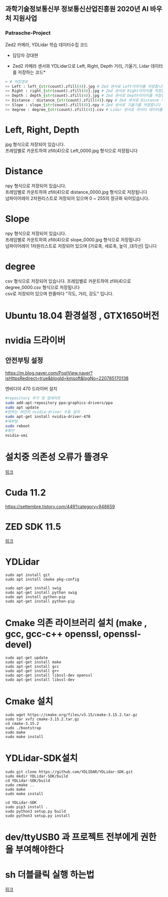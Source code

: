 ## 과학기술정보통신부 정보통신산업진흥원 2020년 AI 바우처 지원사업
### Patrasche-Project 
Zed2 카메라, YDLidar 학습 데이터수집 코드
- 담당자 강대현  

* Zed2 카메라 센서와 YDLidar으로 Left, Right, Depth  거리, 기울기, Lidar 데이터를 저장하는 코드*  
```python
> # 저장경로
>> Left : left_{str(count).zfill(4)}.jpg # Zed 센서로 Left이미지를 저장합니다
>> Right : right_{str(count).zfill(4)}.jpg # Zed 센서로 Right이미지를 저장합니다
>> Depth : depth_{str(count).zfill(4)}.jpg # Zed 센서로 Depth이미지를 저장힙니다
>> Distance : distance_{str(count).zfill(4)}.npy # Zed 센서로 Distance 거리 데이터를 저장합니다 (정규화 되어있는 데이터)
>> Slope : slope_{str(count).zfill(4)}.npy # Zed 센서로 기울기를 저장합니다
>> degree : degree_{str(count).zfill(4)}.csv # Lidar 센서로 라이더 데이터를 저장합니다 (360도 전부 저장)
```
# Left, Right, Depth   
jpg 형식으로 저장되어 있습니다.      
프레임별로 카운트하여 zfill(4)으로 Left_0000.jpg 형식으로 저장됩니다

# Distance   
npy 형식으로 저장되어 있습니다.  
프레임별로 카운트하여 zfill(4)으로 distance_0000.jpg 형식으로 저장됩니다   
넘파이어레이 2차원리스트로 저장되어 있으며 0 ~ 255의 정규화 되어있습니다.

# Slope   
npy 형식으로 저장되어 있습니다.  
프레임별로 카운트하여 zfill(4)으로 slope_0000.jpg 형식으로 저장됩니다   
넘파이어레이 1차원리스트로 저장되어 있으며 [가로축, 세로축, 높이 ,대각선] 입니다

# degree   
csv 형식으로 저장되어 있습니다. 
프레임별로 카운트하여 zfill(4)으로 degree_0000.csv 형식으로 저장됩니다   
csv로 저장되어 있으며 한줄마다 "각도, 거리, 강도" 입니다.



# Ubuntu 18.04 환경설정 , GTX1650버전   


# nvidia 드라이버

## 안전부팅 설정 
https://m.blog.naver.com/PostView.naver?isHttpsRedirect=true&blogId=kmsoft&logNo=220785170138

엔비디아 470 드라이버 설치
```bash
#repository 추가 및 업데이트
sudo add-apt-repository ppa:graphics-drivers/ppa
sudo apt update
#원하는 버전의 nvidia-driver 수동 설치
sudo apt-get install nvidia-driver-470
#재부팅
sudo reboot
#확인
nvidia-smi
```
# 설치중 의존성 오류가 뜰경우
[링크](https://nirsa.tistory.com/330)

# Cuda 11.2
https://settembre.tistory.com/449?category=948659

# ZED SDK 11.5
[링크](https://www.stereolabs.com/docs/installation/linux/)

# YDLidar
```
sudo apt install git
sudo apt install cmake pkg-config

sudo apt-get install swig
sudo apt-get install python swig
sudo apt install python-pip
sudo apt-get install python-pip
```
# Cmake 의존 라이브러리 설치 (make , gcc, gcc-c++ openssl, openssl-devel)
```
sudo apt-get update
sudo apt-get install make
sudo apt-get install gcc 
sudo apt-get install g++
sudo apt-get install libssl-dev openssl
sudo apt-get install libssl-dev
```
# Cmake 설치
```
sudo wget https://cmake.org/files/v3.15/cmake-3.15.2.tar.gz
sudo tar xvfz cmake-3.15.2.tar.gz
cd cmake-3.15.2
sudo ./bootstrap
sudo make
sudo make install
```
# YDLidar-SDK설치
```
sudo git clone https://github.com/YDLIDAR/YDLidar-SDK.git
sudo mkdir YDLidar-SDK/build
cd YDLidar-SDK/build
sudo cmake ..
sudo make
sudo make install

cd YDLidar-SDK
sudo pip3 install .
sudo python3 setup.py build
sudo python3 setup.py install
```
# dev/ttyUSB0 과 프로젝트 전부에게 권한을 부여해야한다

# sh 더블클릭 실행 하는법
[링크](https://skylit.tistory.com/163)
